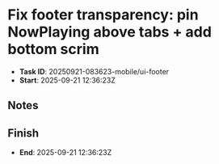 # Fix footer transparency: pin NowPlaying above tabs + add bottom scrim

- **Task ID**: 20250921-083623-mobile/ui-footer
- **Start**:  2025-09-21 12:36:23Z

## Notes

## Finish
- **End**: 2025-09-21 12:36:23Z
